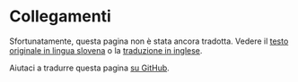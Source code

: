 # Collegamenti

Sfortunatamente, questa pagina non è stata ancora tradotta. Vedere il [testo originale in lingua slovena](/sl/links) o la [traduzione in inglese](/en/links).

Aiutaci a tradurre questa pagina [su GitHub](https://github.com/sledilnik/website/blob/master/src/content/it/links.md).
